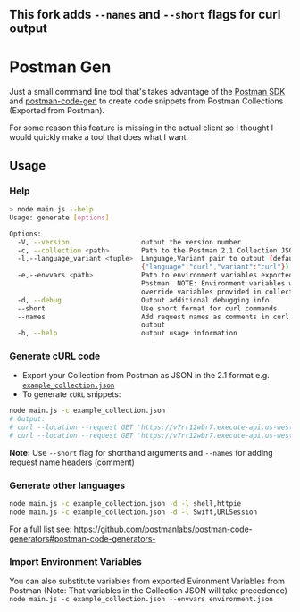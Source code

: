 ## This fork adds `--names` and `--short` flags for curl output
# Postman Gen
Just a small command line tool that's takes advantage of the [Postman SDK](https://github.com/postmanlabs/postman-collection) and [postman-code-gen](https://github.com/postmanlabs/postman-code-generators#postman-code-generators-) to create code snippets from Postman Collections (Exported from Postman).

For some reason this feature is missing in the actual client so I thought I would quickly make a tool that does what I want.

## Usage
### Help
```bash
> node main.js --help
Usage: generate [options]

Options:
  -V, --version                  output the version number
  -c, --collection <path>        Path to the Postman 2.1 Collection JSON
  -l,--language_variant <tuple>  Language,Variant pair to output (default:
                                 {"language":"curl","variant":"curl"})
  -e,--envvars <path>            Path to environment variables exported from
                                 Postman. NOTE: Environment variables will not
                                 override variables provided in collection
  -d, --debug                    Output additional debugging info
  --short                        Use short format for curl commands
  --names                        Add request names as comments in curl commands
                                 output
  -h, --help                     output usage information
```
### Generate cURL code
- Export your Collection from Postman as JSON in the 2.1 format e.g. [`example_collection.json`](./example_collection.json)
- To generate `cURL` snippets:
```bash
node main.js -c example_collection.json
# Output:
# curl --location --request GET 'https://v7rr12wbr7.execute-api.us-west-2.amazonaws.com/prod/courses?c0=PHYS153&c1=APSC160&c2=CHEM154&c3=MATH100&c4=APSC150&c5=MATH101&c6=MATH152&c7=PHYS170&c8=ENGL112&c9=MATH253&c10=MECH226&c11=MATH255&c12=MECH220&c13=MECH221&c14=MECH224&c15=MECH222&c16=MECH223&c17=MECH225&c18=MECH375&c19=MECH368&c20=MECH360&c21=MECH328&c22=MECH326&c23=MECH325&c24=CIVL200&c25=EOSC114&c26=PHIL120&c27=MECH380&c28=MECH358&c29=MECH305&c30=LING101&c31=MATH307&version_key=1.2'
# curl --location --request GET 'https://v7rr12wbr7.execute-api.us-west-2.amazonaws.com/prod/courses?c0=PHYS153'
```

**Note:** Use `--short` flag for shorthand arguments and `--names` for adding request name headers (comment)

### Generate other languages

```bash
node main.js -c example_collection.json -d -l shell,httpie
node main.js -c example_collection.json -d -l Swift,URLSession
```
For a full list see:
https://github.com/postmanlabs/postman-code-generators#postman-code-generators-
### Import Environment Variables
You can also substitute variables from exported Evironment Variables from Postman (Note: That variables in the Collection JSON will take precedence)     
`node main.js -c example_collection.json --envvars environment.json`

